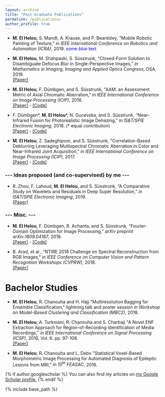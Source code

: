 ```yaml
---
layout: archive
title: "Post-Graduate Publications"
permalink: /publications/
author_profile: true
---
```


- **M. El Helou**, S. Mandt, A. Krause, and P. Beardsley, “Mobile Robotic Painting of Texture,” *in IEEE International Conference on Robotics and Automation (ICRA)*, 2019.
<span style="color:blue">some *blue* text</span>

- **M. El Helou**, M. Shahpaski, S. Süsstrunk, “Closed-Form Solution to Disambiguate Defocus Blur in Single-Perspective Images,” *in Mathematics in Imaging, Imaging and Applied Optics Congress*, OSA, 2019.  
[[Paper]](https://infoscience.epfl.ch/record/264918)

- **M. El Helou**, F. Dümbgen, and S. Süsstrunk, "AAM: an Assessment Metric of Axial Chromatic Aberration," *in IEEE International Conference on Image Processing (ICIP)*, 2018.  
[[Paper]](https://infoscience.epfl.ch/record/255464) - [[Code]](https://github.com/duembgen/AAM_ICIP18)


- F. Dümbgen\*, **M. El Helou**\*, N. Gucevska, and S. Süsstrunk, “Near-Infrared Fusion for Photorealistic Image Dehazing,” *in IS&T/SPIE Electronic Imaging*, 2018. (\* equal contribution)  
[[Paper]](https://infoscience.epfl.ch/record/253201) - [[Code]](https://github.com/duembgen/NIRdehazing)

- **M. El Helou**, Z. Sadeghipoor, and S. Süsstrunk, "Correlation-Based Deblurring Leveraging Multispectral Chromatic Aberration in Color and Near-Infrared Joint Acquisition," *in IEEE International Conference on Image Processing (ICIP)*, 2017.  
[[Paper]](https://infoscience.epfl.ch/record/231919) - [[Code]](https://ivrl.epfl.ch/research-2/research-current/research-infrared/page-148973-en-html/)


### --- Ideas proposed (and co-supervised) by me ---
- R. Zhou, F. Lahoud, **M. El Helou**, and S. Süsstrunk, “A Comparative Study on Wavelets and Residuals in Deep Super Resolution,” *in IS&T/SPIE Electronic Imaging*, 2019.  
[[Paper]](https://infoscience.epfl.ch/record/262784?ln=en)


### --- Misc. ---
- **M. El Helou**, F. Dümbgen, R. Achanta, and S. Süsstrunk, “Fourier-Domain Optimization for Image Processing,” *arXiv preprint arXiv:1809.04187*, 2018.  
[[Paper]](https://arxiv.org/abs/1809.04187) - [[Code]](https://github.com/duembgen/fourier-deconv)

- B. Arad, et al., "NTIRE 2018 Challenge on Spectral Reconstruction from RGB Images," *in IEEE Conference on Computer Vision and Pattern Recognition Workshops (CVPRW)*, 2018.  
[[Paper]](http://openaccess.thecvf.com/content_cvpr_2018_workshops/w13/html/Arad_NTIRE_2018_Challenge_CVPR_2018_paper.html)


  
# Bachelor Studies
- **M. El Helou**, R. Chanouha and H. Hajj "Multiresolution Bagging for Ensemble Classification," lightning talk and poster session *in Workshop on Model-Based Clustering and Classification (MBC2)*, 2018.

- **M. El Helou**, A. Turkmani, R. Chanouha and S. Charbaji "A Novel ENF Extraction Approach for Region-of-Recording Identification of Media Recordings," *in IEEE International Conference on Signal Processing (ICSP)*, 2016, Vol. 6. pp. 97-108.  
[[Paper]](http://aircconline.com/csit/csit652.pdf#page=107)

- **M. El Helou**, R. Chanouha and L. Debs "Statistical Voxel-Based Morphometric Image Processing for Automated Diagnosis of Epileptic Lesions from MRI," *in 15<sup>th</sup> FEASAC*, 2016.

{% if author.googlescholar %}
  You can also find my articles on <u><a href="{{author.googlescholar}}">my Google Scholar profile</a>.</u>
{% endif %}

{% include base_path %}


